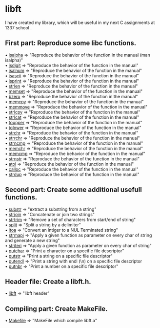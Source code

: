 # libft
I have created my library, which will be useful in my next C assignments at 1337 school .


## First part:     Reproduce some libc functions.
• [isalpha](https://github.com/imadmi/libft/blob/main/ft_isalpha.c) => "Reproduce the behavior of the function in the manual (man isalpha)"<br />
• [isdigit](https://github.com/imadmi/libft/blob/main/ft_isdigit.c) => "Reproduce the behavior of the function in the manual"<br />
• [isalnum](https://github.com/imadmi/libft/blob/main/ft_isalnum.c) => "Reproduce the behavior of the function in the manual"<br />
• [isascii](https://github.com/imadmi/libft/blob/main/ft_isascii.c) => "Reproduce the behavior of the function in the manual"<br />
• [isprint](https://github.com/imadmi/libft/blob/main/ft_isprint.c) => "Reproduce the behavior of the function in the manual"<br />
• [strlen](https://github.com/imadmi/libft/blob/main/ft_strlen.c) => "Reproduce the behavior of the function in the manual"<br />
• [memset](https://github.com/imadmi/libft/blob/main/ft_memset.c) => "Reproduce the behavior of the function in the manual"<br />
• [bzero](https://github.com/imadmi/libft/blob/main/ft_bzero.c) => "Reproduce the behavior of the function in the manual"<br />
• [memcpy](https://github.com/imadmi/libft/blob/main/ft_memcpy.c) => "Reproduce the behavior of the function in the manual"<br />
• [memmove](https://github.com/imadmi/libft/blob/main/ft_memmove.c) => "Reproduce the behavior of the function in the manual"<br />
• [strlcpy](https://github.com/imadmi/libft/blob/main/ft_strlcpy.c) => "Reproduce the behavior of the function in the manual"<br />
• [strlcat](https://github.com/imadmi/libft/blob/main/ft_strlcat.c) => "Reproduce the behavior of the function in the manual"<br />
• [toupper](https://github.com/imadmi/libft/blob/main/ft_toupper.c) => "Reproduce the behavior of the function in the manual"<br />
• [tolower](https://github.com/imadmi/libft/blob/main/ft_tolower.c) => "Reproduce the behavior of the function in the manual"<br />
• [strchr](https://github.com/imadmi/libft/blob/main/ft_strchr.c) => "Reproduce the behavior of the function in the manual"<br />
• [strrchr](https://github.com/imadmi/libft/blob/main/ft_strrchr.c) => "Reproduce the behavior of the function in the manual"<br />
• [strncmp](https://github.com/imadmi/libft/blob/main/ft_strncmp.c) => "Reproduce the behavior of the function in the manual"<br />
• [memchr](https://github.com/imadmi/libft/blob/main/ft_memchr.c) => "Reproduce the behavior of the function in the manual"<br />
• [memcmp](https://github.com/imadmi/libft/blob/main/ft_memcmp.c) => "Reproduce the behavior of the function in the manual"<br />
• [strnstr](https://github.com/imadmi/libft/blob/main/ft_strnstr.c) => "Reproduce the behavior of the function in the manual"<br />
• [atoi](https://github.com/imadmi/libft/blob/main/ft_atoi.c) => "Reproduce the behavior of the function in the manual"<br />
• [calloc](https://github.com/imadmi/libft/blob/main/ft_calloc.c) => "Reproduce the behavior of the function in the manual"<br />
• [strdup](https://github.com/imadmi/libft/blob/main/ft_strdup.c) => "Reproduce the behavior of the function in the manual"<br />
## Second part:    Create some additional usefull functions.
• [substr](https://github.com/imadmi/libft/blob/main/ft_substr.c) => "extract a substring from a string"<br />
• [strjoin](https://github.com/imadmi/libft/blob/main/ft_strjoin.c) => "Concatenate or join two strings"<br />
• [strtrim](https://github.com/imadmi/libft/blob/main/ft_strtrim.c) => "Remove a set of characters from start/end of string"<br />
• [split](https://github.com/imadmi/libft/blob/main/ft_split.c) => "Split a string by a delimiter"<br />
• [itoa](https://github.com/imadmi/libft/blob/main/ft_itoa.c) => "Convert an intiger to a NUL Terminated string"<br />
• [strmapi](https://github.com/imadmi/libft/blob/main/ft_strmapi.c) => "Apply a given function as parameter on every char of string and generate a new string"<br />
• [striteri](https://github.com/imadmi/libft/blob/main/ft_striteri.c) => "Apply a given function as parameter on every char of string"<br />
• [putchar](https://github.com/imadmi/libft/blob/main/ft_putchar_fd.c) => "Print a character on a specific file descriptor"<br />
• [putstr](https://github.com/imadmi/libft/blob/main/ft_putstr_fd.c) => "Print a string on a specific file descriptor"<br />
• [putendl](https://github.com/imadmi/libft/blob/main/ft_putendl_fd.c) => "Print a string with endl (\\n) on a specific file descriptor<br />
• [putnbr](https://github.com/imadmi/libft/blob/main/ft_putnbr_fd.c) => "Print a number on a specific file descriptor"<br />

## Header file:    Create a libft.h.
• [libft](https://github.com/imadmi/libft/blob/main/libft.h) => "libft header"<br />
## Compiling part:     Create MakeFile.
• [Makefile](https://github.com/imadmi/libft/blob/main/Makefile) => "MakeFile which compile libft.a"<br />
